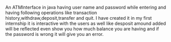 An ATMInterface in java having user name and password while entering and having following operations like transaction history,withdraw,deposit,transfer and quit.
I have created it in my first internship it is interactive with the users as well like desposit amound added will be reflected even show you how much balance you are having and if the password  is wrong it will give you an error.
